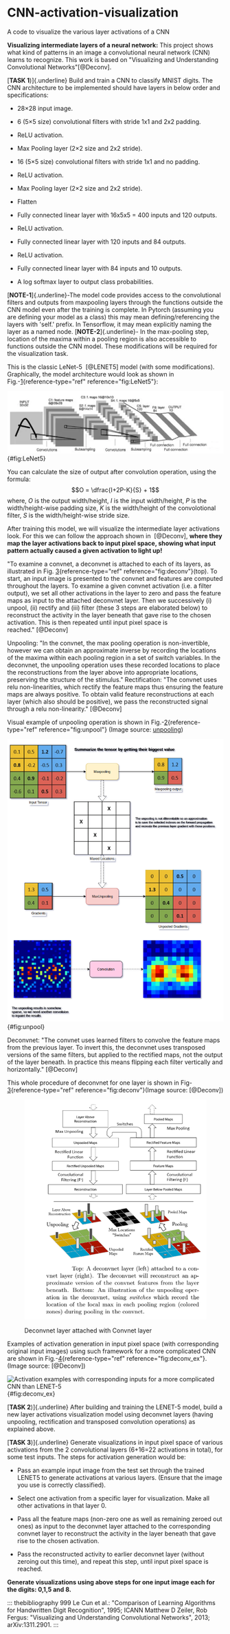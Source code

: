 # CNN-activation-visualization
A code to visualize the various layer activations of a CNN

**Visualizing intermediate layers of a neural network:** This project
shows what kind of patterns in an image a convolutional neural network
(CNN) learns to recognize. This work is based on "Visualizing and
Understanding Convolutional Networks"[@Deconv].

[**TASK 1**)]{.underline} Build and train a CNN to classify MNIST
digits. The CNN architecture to be implemented should have layers in
below order and specifications:

-   28×28 input image.

-   6 (5×5 size) convolutional filters with stride 1x1 and 2x2 padding.

-   ReLU activation.

-   Max Pooling layer (2×2 size and 2x2 stride).

-   16 (5×5 size) convolutional filters with stride 1x1 and no padding.

-   ReLU activation.

-   Max Pooling layer (2×2 size and 2x2 stride).

-   Flatten

-   Fully connected linear layer with 16x5x5 = 400 inputs and 120
    outputs.

-   ReLU activation.

-   Fully connected linear layer with 120 inputs and 84 outputs.

-   ReLU activation.

-   Fully connected linear layer with 84 inputs and 10 outputs.

-   A log softmax layer to output class probabilities.

[**NOTE-1**]{.underline}-The model code provides access to the
convolutional filters and outputs from maxpooling layers through the
functions outside the CNN model even after the training is complete. In
Pytorch (assuming you are defining your model as a class) this may mean
defining/referencing the layers with 'self.' prefix. In Tensorflow, it
may mean explicitly naming the layer as a named node.
[**NOTE-2**]{.underline}- In the max-pooling step, location of the
maxima within a pooling region is also accessible to functions outside
the CNN model. These modifications will be required for the
visualization task.

This is the classic LeNet-5  [@LENET5] model (with some modifications).
Graphically, the model architecture would look as shown in
Fig.-[1](#fig:LeNet5){reference-type="ref" reference="fig:LeNet5"}:

![LeNet5 Architecture](LeNet5.png){#fig:LeNet5}

You can calculate the size of output after convolution operation, using
the formula: $$O = \dfrac{I+2P-K}{S} + 1$$ where, $O$ is the output
width/height, $I$ is the input width/height, $P$ is the
width/height-wise padding size, $K$ is the width/height of the
convolotional filter, $S$ is the width/height-wise stride size.

After training this model, we will visualize the intermediate layer
activations look. For this we can follow the approach shown in
 [@Deconv], **where they map the layer activations back to input pixel
space, showing what input pattern actually caused a given activation to
light up!**

\"To examine a convnet, a deconvnet is attached to each of its layers,
as illustrated in Fig. [3](#fig:deconv){reference-type="ref"
reference="fig:deconv"}(top). To start, an input image is presented to
the convnet and features are computed throughout the layers. To examine
a given convnet activation (i.e. a filter output), we set all other
activations in the layer to zero and pass the feature maps as input to
the attached deconvnet layer. Then we successively (i) unpool, (ii)
rectify and (iii) filter (these 3 steps are elaborated below) to
reconstruct the activity in the layer beneath that gave rise to the
chosen activation. This is then repeated until input pixel space is
reached.\" [@Deconv]

Unpooling: \"In the convnet, the max pooling operation is
non-invertible, however we can obtain an approximate inverse by
recording the locations of the maxima within each pooling region in a
set of switch variables. In the deconvnet, the unpooling operation uses
these recorded locations to place the reconstructions from the layer
above into appropriate locations, preserving the structure of the
stimulus.\" Rectification: \"The convnet uses relu non-linearities,
which rectify the feature maps thus ensuring the feature maps are always
positive. To obtain valid feature reconstructions at each layer (which
also should be positive), we pass the reconstructed signal through a
relu non-linearity.\" [@Deconv]

Visual example of unpooling operation is shown in
Fig.-[2](#fig:unpool){reference-type="ref" reference="fig:unpool"}
(Image source:
[unpooling](https://www.oreilly.com/library/view/hands-on-convolutional-neural/9781789130331/6476c4d5-19f2-455f-8590-c6f99504b7a5.xhtml))

![Unpooling visual example](unpooling1.png){#fig:unpool}

Deconvnet: \"The convnet uses learned filters to convolve the feature
maps from the previous layer. To invert this, the deconvnet uses
transposed versions of the same filters, but applied to the rectified
maps, not the output of the layer beneath. In practice this means
flipping each filter vertically and horizontally.\" [@Deconv]

This whole procedure of deconvnet for one layer is shown in
Fig-[3](#fig:deconv){reference-type="ref" reference="fig:deconv"}(Image
source: [@Deconv])

<figure id="fig:deconv">
<p><img src="layer_vis.png" alt="image" /> <span id="fig:deconv"
data-label="fig:deconv"></span></p>
<figcaption>Deconvnet layer attached with Convnet layer</figcaption>
</figure>

Examples of activation generation in input pixel space (with
corresponding original input images) using such framework for a more
complicated CNN are shown in
Fig.-[4](#fig:deconv_ex){reference-type="ref"
reference="fig:deconv_ex"}. (Image source: [@Deconv])

![Activation examples with corresponding inputs for a more complicated
CNN than LENET-5](layer_vis1.png){#fig:deconv_ex}

[**TASK 2**)]{.underline} After building and training the LENET-5 model,
build a new layer activations visualization model using deconvnet layers
(having unpooling, rectification and transposed convolution operations)
as explained above.

[**TASK 3**)]{.underline} Generate visualizations in input pixel space
of various activations from the 2 convolutional layers (6+16=22
activations in total), for some test inputs. The steps for activation
generation would be:

-   Pass an example input image from the test set through the trained
    LENET5 to generate activations at various layers. (Ensure that the
    image you use is correctly classified).

-   Select one activation from a specific layer for visualization. Make
    all other activations in that layer 0.

-   Pass all the feature maps (non-zero one as well as remaining zeroed
    out ones) as input to the deconvnet layer attached to the
    corresponding convnet layer to reconstruct the activity in the layer
    beneath that gave rise to the chosen activation.

-   Pass the reconstructed activity to earlier deconvnet layer (without
    zeroing out this time), and repeat this step, until input pixel
    space is reached.

**Generate visualizations using above steps for one input image each for
the digits: 0,1,5 and 8.**

::: thebibliography
999 Le Cun et al.: \"Comparison of Learning Algorithms for Handwritten
Digit Recognition\", 1995; ICANN Matthew D Zeiler, Rob Fergus:
"Visualizing and Understanding Convolutional Networks", 2013;
arXiv:1311.2901.
:::
